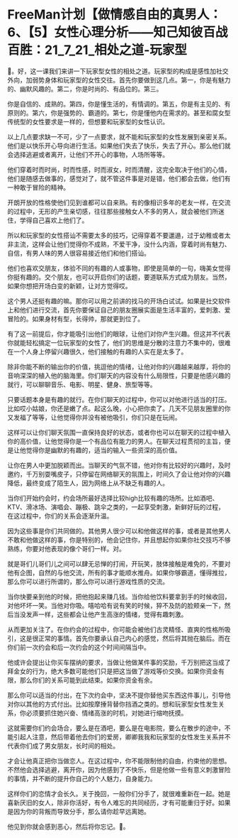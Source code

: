 # FreeMan计划【做情感自由的真男人：6、【5】女性心理分析——知己知彼百战百胜：21_7_21_相处之道-玩家型

🎼。好，这一课我们来讲一下玩家型女性的相处之道。玩家型的构成是感性加社交外向，加弱势身体和玩家型的女性交往。首先你要做到这几点。第一，你是有魅力的、幽默风趣的。第二，你是时尚的、有品位的。第三。

你是自信的、成熟的。第四，你是懂生活的，有情调的。第五，你是有主见的、有原则的。第六，你是强势的、霸道的。第七，你是懂他内在需求的。甚至和腐女型传统型的女性要求是一样的，但想要和玩家型的女性认识。

以上几点要求缺一不可，少了一点要求，就不能和玩家型的女性发展到亲密关系。他们是以快乐开心导向进行生活。如果他们失去了快乐，失去了开心。那么他们就会选择逃避或者离开，让他们不开心的事物，人场所等等。

他们穿着时而时尚，时而性感，时而淑女，时而清醒，这完全取决于他们的心情，他们是随感去做事的，感觉对了，就不管这件事是对是错，他们都会去做，他们有一种敢于冒险的精神。

开朗开放的性格使他们见到谁都可以自来熟。有的像相识多年的老友一样，在交流的过程中，无形的产生亲切感，往往那些接触女人不多的男人，就会被他们所迷住，学得自己喜欢上他们了。

所以和玩家型的女性搭讪不需要太多的技巧，记得穿着不要邋遢，过于幼稚或者太非主流，这样会让他们觉得你不成熟，不爱干净，没什么内涵，穿着时尚有魅力、自信，有男人味的男人很容易接近他们和他们搭讪。

他们也喜欢交朋友，体验不同的有趣的人或事物，即使是简单的一句，嗨美女觉得你挺有趣的。交个朋友，也可以开启你们的话题，要道联系方式成为朋友。当然，如果你想把开场白变的新颖，让对方觉得哎。

这个男人还挺有趣的嘛。那你可以用之前讲的找马的开场白试试。如果是社交软件上和他们进行交流，首先你要保证自己的朋友圈展实面是生活丰富的，爱刺激、爱冒险的。如果身材有型，长得帅，那就更到位了。

有了这一前提后，你才能吸引出他们的眼球，让他们对你产生兴趣。但这并不代表你就能轻松搞定一位玩家型的女性了，他们的思维是分散的注意力不集中的，很难在一个人身上停留兴趣很久，他们接触的有趣的人实在是太多了。

除非你能不断的输出你的价值，挑逗他的情绪，让他对你的兴趣越来越厚，将你的音响深深的植入他的脑海里。你们聊天的内容没有什么局限性，只要是他感兴趣的就行，可以聊聊音乐、电影、明星、健身、旅型等等。

只要话题本身是有趣的就行。在你们聊天的过程中，你可以对他进行适当的打压。比如哎小姑娘，你还是嫩了点。起这么晚，小心把你卖了。几天不见朋友圈里的你又发福了等等，让他觉得你并没有被他吸引，你们只是在玩闹。

这样可以让你们聊天氛围一直保持良好的状态，或者你也可以在聊天的过程中植入你的高价值，让他觉得你是一个有品位有能力的男人。在聊天过程贯彻的主旨，便是让他觉得你是幽默的有趣的，适当的输入一些资深的高价值。

让你在男人中更加脱颖而出。当聊天的气氛不错，他对你有比较好的兴趣时，及时邀约，千万别耍嘴皮子，只停留在网络聊天的氛围上，时间久了会让他对你的兴趣降低，最终变成了陌生人，因为网络上从不缺乏有趣的人。

当你们开始约会时，约会场所最好选择比较high比较有趣的场所。比如酒吧、KTV、滑冰场、演唱会、蹦极、跳伞之类的，一起享受刺激，新鲜好玩的过程，在这过程中，你们的关系会逐渐升温。

因为这些事是你们共同做的。其他男人很少可以和他做这样的事，或者是其他男人不敢和他做这样的事，你是特别的，他会记住你，并且想起你如果你社交技巧不够熟练，你要对他表现的像个哥们一样。对。

就是哥们儿哥们儿之间可以肆无忌惮的打闹，开玩笑，肢体接触是难免的，不要对他有企图，自然的与他交流，所有的事才能顺水推舟。如果你够霸道，懂得推拉，那么你可以进行所谓的，那么你可以进行游戏性质的交流。

当你快要亲到他的时候，把他抱起来赚几钱。当你给他饮料要拿到手的时候收回，对他坏坏一笑。当他对你吸。嘻哈哈有说有笑的时候，猝不及防的脸颊亲一下，然后当没发声一样，这些都会让他产生高涨的情绪，觉得有趣刺激。

从而更加关注了。在你约会的过程中，你可能会被他们古灵精怪、直爽的性格所吸引，这是很正常的事情。首先你要承认自己内心的感觉，然后将其抛在脑后。而在你们前一次约会和后一次约会的这个时间间隔当中。

他或许会提出让你买车摆纳的要求，当做让他做某件事的奖励，千万别把这当成了拜金女的行为，绝大多数可能他们只是把这当做了游戏等价交换。如果你资金有限，那么你们的关系可能到此结束。如果你资金有余。

那么你可以适当的付出，在下次约会中，坚决不提你替他买东西这件事儿，引导他对你以其他的方式付出。比如按摩捶背替你挡酒之类的。想和玩家型女性发生关系，你必须要抓住她兴奋、情绪高涨的时机，对她进行缩吻抚摸。

这就需要你们约会场合，要么是在酒吧，要么是在电影院，要么在散步的途中，不能引起人注意，然后带着他去你们的爱房，卿卿我我和玩家型的女性发生关系并不代表你们成了男女朋友，长时间的相处。

才会让他真正把你当做恋人。在这过程中，你不能限制他的自由，约束他的思想。不然他会选择逃避，离开你，因为他感到了不快乐，但是他做一些有意义刺激冒险的事情，并不断的提升你自己的个人魅力，自身能力。

这样你们的恋情才会长久。关于挽回，一般你们分手了，就很难重新在一起。她是喜新厌旧的女人，除非你活好，有令人难忘的共同经历，才有可能重归于好。如果是因为你的背叛而导致分手，那么请你趁早远离她。

他见到你就会感到恶心，然后将你忘记。🎼。